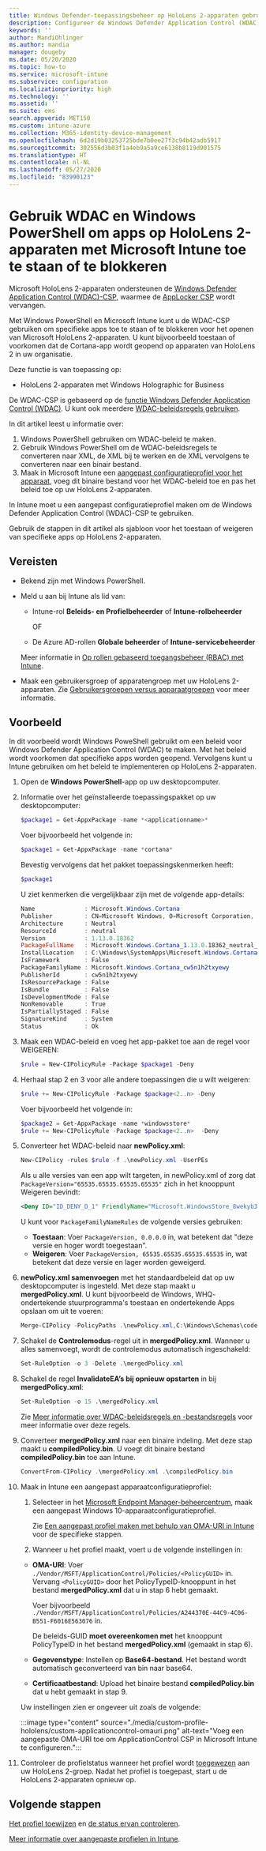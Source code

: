 ```yaml
---
title: Windows Defender-toepassingsbeheer op HoloLens 2-apparaten gebruiken in Microsoft Intune-Azure | Microsoft Docs
description: Configureer de Windows Defender Application Control (WDAC) CSP om te voorkomen dat apps kunnen worden geopend op Windows-apparaten met HoloLens 2 in Microsoft Intune. Gebruik PowerShell en een aangepast configuratieprofiel.
keywords: ''
author: MandiOhlinger
ms.author: mandia
manager: dougeby
ms.date: 05/20/2020
ms.topic: how-to
ms.service: microsoft-intune
ms.subservice: configuration
ms.localizationpriority: high
ms.technology: ''
ms.assetid: ''
ms.suite: ems
search.appverid: MET150
ms.custom: intune-azure
ms.collection: M365-identity-device-management
ms.openlocfilehash: 6d2d19b03253725bde7b0ee27f3c94b42adb5917
ms.sourcegitcommit: 302556d3b03f1a4eb9a5a9ce6138b8119d901575
ms.translationtype: HT
ms.contentlocale: nl-NL
ms.lasthandoff: 05/27/2020
ms.locfileid: "83990123"
---
```

# <a name="use-wdac-and-windows-powershell-to-allow-or-blocks-apps-on-hololens-2-devices-with-microsoft-intune"></a>Gebruik WDAC en Windows PowerShell om apps op HoloLens 2-apparaten met Microsoft Intune toe te staan of te blokkeren

Microsoft HoloLens 2-apparaten ondersteunen de [Windows Defender Application Control (WDAC)-CSP](https://docs.microsoft.com/windows/client-management/mdm/applicationcontrol-csp), waarmee de [AppLocker CSP](https://docs.microsoft.com/windows/client-management/mdm/applocker-csp) wordt vervangen.

Met Windows PowerShell en Microsoft Intune kunt u de WDAC-CSP gebruiken om specifieke apps toe te staan of te blokkeren voor het openen van Microsoft HoloLens 2-apparaten. U kunt bijvoorbeeld toestaan of voorkomen dat de Cortana-app wordt geopend op apparaten van HoloLens 2 in uw organisatie.

Deze functie is van toepassing op:

- HoloLens 2-apparaten met Windows Holographic for Business

De WDAC-CSP is gebaseerd op de [functie Windows Defender Application Control (WDAC)](https://docs.microsoft.com/windows/security/threat-protection/windows-defender-application-control/windows-defender-application-control). U kunt ook meerdere [WDAC-beleidsregels gebruiken](https://docs.microsoft.com/windows/security/threat-protection/windows-defender-application-control/deploy-multiple-windows-defender-application-control-policies).

In dit artikel leest u informatie over:

1. Windows PowerShell gebruiken om WDAC-beleid te maken.
2. Gebruik Windows PowerShell om de WDAC-beleidsregels te converteren naar XML, de XML bij te werken en de XML vervolgens te converteren naar een binair bestand.
3. Maak in Microsoft Intune een [aangepast configuratieprofiel voor het apparaat](custom-settings-windows-holographic.md), voeg dit binaire bestand voor het WDAC-beleid toe en pas het beleid toe op uw HoloLens 2-apparaten.

In Intune moet u een aangepast configuratieprofiel maken om de Windows Defender Application Control (WDAC)-CSP te gebruiken. 

Gebruik de stappen in dit artikel als sjabloon voor het toestaan of weigeren van specifieke apps op HoloLens 2-apparaten.

## <a name="prerequisites"></a>Vereisten

- Bekend zijn met Windows PowerShell.
- Meld u aan bij Intune als lid van:

  - Intune-rol **Beleids- en Profielbeheerder** of **Intune-rolbeheerder**

    OF

  - De Azure AD-rollen **Globale beheerder** of **Intune-servicebeheerder**

  Meer informatie in [Op rollen gebaseerd toegangsbeheer (RBAC) met Intune](../fundamentals/role-based-access-control.md).

- Maak een gebruikersgroep of apparatengroep met uw HoloLens 2-apparaten. Zie [Gebruikersgroepen versus apparaatgroepen](device-profile-assign.md#user-groups-vs-device-groups) voor meer informatie.

## <a name="example"></a>Voorbeeld

In dit voorbeeld wordt Windows PoweShell gebruikt om een beleid voor Windows Defender Application Control (WDAC) te maken. Met het beleid wordt voorkomen dat specifieke apps worden geopend. Vervolgens kunt u Intune gebruiken om het beleid te implementeren op HoloLens 2-apparaten.

1. Open de **Windows PowerShell**-app op uw desktopcomputer.
2. Informatie over het geïnstalleerde toepassingspakket op uw desktopcomputer:

    ```powershell
    $package1 = Get-AppxPackage -name *<applicationname>*
    ```

    Voer bijvoorbeeld het volgende in:

    ```powershell
    $package1 = Get-AppxPackage -name *cortana*
    ```

    Bevestig vervolgens dat het pakket toepassingskenmerken heeft:

    ```powershell
    $package1
    ```

    U ziet kenmerken die vergelijkbaar zijn met de volgende app-details:

    ```powershell
    Name              : Microsoft.Windows.Cortana
    Publisher         : CN=Microsoft Windows, O=Microsoft Corporation, L=Redmond, S=Washington, C=US
    Architecture      : Neutral
    ResourceId        : neutral
    Version           : 1.13.0.18362
    PackageFullName   : Microsoft.Windows.Cortana_1.13.0.18362_neutral_neutral_cw5n1h2txyewy
    InstallLocation   : C:\Windows\SystemApps\Microsoft.Windows.Cortana_cw5n1h2txyewy
    IsFramework       : False
    PackageFamilyName : Microsoft.Windows.Cortana_cw5n1h2txyewy
    PublisherId       : cw5n1h2txyewy
    IsResourcePackage : False
    IsBundle          : False
    IsDevelopmentMode : False
    NonRemovable      : True
    IsPartiallyStaged : False
    SignatureKind     : System
    Status            : Ok
    ```

3. Maak een WDAC-beleid en voeg het app-pakket toe aan de regel voor WEIGEREN:

    ```powershell
    $rule = New-CIPolicyRule -Package $package1 -Deny
    ```

4. Herhaal stap 2 en 3 voor alle andere toepassingen die u wilt weigeren:

    ```powershell
    $rule += New-CIPolicyRule -Package $package<2..n> -Deny
    ```

    Voer bijvoorbeeld het volgende in:

    ```powershell
    $package2 = Get-AppxPackage -name *windowsstore*
    $rule += New-CIPolicyRule -Package $package<2..n>  -Deny
    ```

5. Converteer het WDAC-beleid naar **newPolicy.xml**:

    ```powershell
    New-CIPolicy -rules $rule -f .\newPolicy.xml -UserPEs
    ```

    Als u alle versies van een app wilt targeten, in newPolicy.xml of zorg dat `PackageVersion="65535.65535.65535.65535"` zich in het knooppunt Weigeren bevindt:

    ```xml
    <Deny ID="ID_DENY_D_1" FriendlyName="Microsoft.WindowsStore_8wekyb3d8bbwe FileRule" PackageFamilyName="Microsoft.WindowsStore_8wekyb3d8bbwe" PackageVersion="65535.65535.65535.65535" />
    ```

    U kunt voor `PackageFamilyNameRules` de volgende versies gebruiken:

    - **Toestaan**: Voer `PackageVersion, 0.0.0.0` in, wat betekent dat "deze versie en hoger wordt toegestaan".
    - **Weigeren**: Voer `PackageVersion, 65535.65535.65535.65535` in, wat betekent dat deze versie en lager worden geweigerd.

6. **newPolicy.xml samenvoegen** met het standaardbeleid dat op uw desktopcomputer is ingesteld. Met deze stap maakt u **mergedPolicy.xml**. U kunt bijvoorbeeld de Windows, WHQ- ondertekende stuurprogramma's toestaan en ondertekende Apps opslaan om uit te voeren:

    ```powershell
    Merge-CIPolicy -PolicyPaths .\newPolicy.xml,C:\Windows\Schemas\codeintegrity\examplepolicies\DefaultWindows_Audit.xml -o mergedPolicy.xml
    ```

7. Schakel de **Controlemodus**-regel uit in **mergedPolicy.xml**. Wanneer u alles samenvoegt, wordt de controlemodus automatisch ingeschakeld:

    ```powershell
    Set-RuleOption -o 3 -Delete .\mergedPolicy.xml
    ```

8. Schakel de regel **InvalidateEA’s bij opnieuw opstarten** in bij **mergedPolicy.xml**:

    ```powershell
    Set-RuleOption -o 15 .\mergedPolicy.xml
    ```

    Zie [Meer informatie over WDAC-beleidsregels en -bestandsregels](https://docs.microsoft.com/windows/security/threat-protection/windows-defender-application-control/select-types-of-rules-to-create) voor meer informatie over deze regels.

9. Converteer **mergedPolicy.xml** naar een binaire indeling. Met deze stap maakt u **compiledPolicy.bin**. U voegt dit binaire bestand **compiledPolicy.bin** toe aan Intune.

    ```powershell
    ConvertFrom-CIPolicy .\mergedPolicy.xml .\compiledPolicy.bin
    ```

10. Maak in Intune een aangepast apparaatconfiguratieprofiel:

    1. Selecteer in het [Microsoft Endpoint Manager-beheercentrum](https://go.microsoft.com/fwlink/?linkid=2109431), maak een aangepast Windows 10-apparaatconfiguratieprofiel.

        Zie [Een aangepast profiel maken met behulp van OMA-URI in Intune](custom-settings-configure.md) voor de specifieke stappen.

    2. Wanneer u het profiel maakt, voert u de volgende instellingen in:

      - **OMA-URI**: Voer `./Vendor/MSFT/ApplicationControl/Policies/<PolicyGUID>` in. Vervang `<PolicyGUID>` door het PolicyTypeID-knooppunt in het bestand **mergedPolicy.xml** dat u in stap 6 hebt gemaakt.

        Voer bijvoorbeeld `./Vendor/MSFT/ApplicationControl/Policies/A244370E-44C9-4C06-B551-F6016E563076` in.

        De beleids-GUID **moet overeenkomen met** het knooppunt PolicyTypeID in het bestand **mergedPolicy.xml** (gemaakt in stap 6).

      - **Gegevenstype**: Instellen op **Base64-bestand**. Het bestand wordt automatisch geconverteerd van bin naar base64.
      - **Certificaatbestand**: Upload het binaire bestand **compiledPolicy.bin** dat u hebt gemaakt in stap 9.

      Uw instellingen zien er ongeveer uit zoals de volgende:

      :::image type="content" source="./media/custom-profile-hololens/custom-applicationcontrol-omauri.png" alt-text="Voeg een aangepaste OMA-URI toe om ApplicationControl CSP in Microsoft Intune te configureren.":::

11. Controleer de profielstatus wanneer het profiel wordt [toegewezen](device-profile-assign.md) aan uw HoloLens 2-groep. Nadat het profiel is toegepast, start u de HoloLens 2-apparaten opnieuw op.

## <a name="next-steps"></a>Volgende stappen

[Het profiel toewijzen](device-profile-assign.md) en [de status ervan controleren](device-profile-monitor.md).

[Meer informatie over aangepaste profielen in Intune](custom-settings-configure.md).
